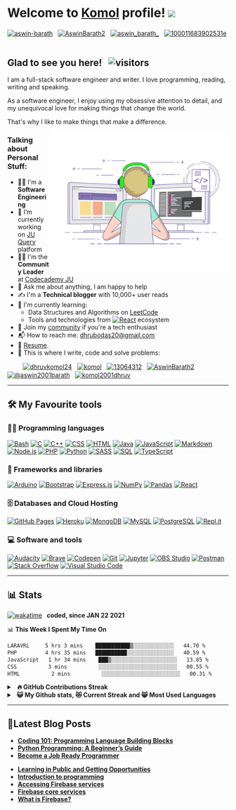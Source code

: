 # Welcome to [Komol](https://komol78.me/) profile! <a href="https://www.komol78.me/"><img src="https://media.giphy.com/media/hvRJCLFzcasrR4ia7z/giphy.gif" width="25px"></a>

<a href="https://www.linkedin.com/in/aswin-barath/" target="_blank"><img align="center" src="https://raw.githubusercontent.com/rahuldkjain/github-profile-readme-generator/master/src/images/icons/Social/linked-in-alt.svg" alt="aswin-barath" height="30" width="40" /></a>
&nbsp;
<a href="https://twitter.com/AswinBarath2" target="_blank"><img align="center" src="https://raw.githubusercontent.com/rahuldkjain/github-profile-readme-generator/master/src/images/icons/Social/twitter.svg" alt="AswinBarath2" height="30" width="40" /></a>
&nbsp;
<a href="https://www.instagram.com/aswin_barath_/" target="_blank"><img align="center" src="https://raw.githubusercontent.com/rahuldkjain/github-profile-readme-generator/master/src/images/icons/Social/instagram.svg" alt="aswin_barath_" height="30" width="40" /></a>
&nbsp;
<a href="https://www.facebook.com/profile.php?id=100011683902531" target="_blank"><img align="center" src="https://raw.githubusercontent.com/rahuldkjain/github-profile-readme-generator/master/src/images/icons/Social/facebook.svg" alt="100011683902531e" height="30" width="40" /></a>
&nbsp;



## Glad to see you here! &nbsp; ![visitors](https://visitor-badge.glitch.me/badge?page_id=AswinBarath.AswinBarath)

I am a full-stack software engineer and writer. I love programming, reading, writing and speaking.

As a software engineer, I enjoy using my obsessive attention to detail, and my unequivocal love for making things that change the world.

That's why I like to make things that make a difference.

<img align="right" alt="GIF" src="https://github.com/AswinBarath/AswinBarath/blob/master/coding.gif?raw=true" width="408" height="318" />


### Talking about Personal Stuff:

- 👨‍🎓 I'm a **Software Engineering**
- 🔭 I’m currently working on [JU Query](https://github.com//ju-query) platform
- 👨‍🏫 I'm the **Community Leader** at [Codecademy JU](https://community.codecademy.com/DIU-university-diu/)
- 💬 Ask me about anything, I am happy to help
- ✍ I'm a **Technical blogger** with 10,000+ user reads
- 🌱 I'm currently learning:
  - Data Structures and Algorithms on [LeetCode](https://leetcode.com/KOMOL78/)
  - Tools and technologies from <a href="#"><img alt="React" src="https://img.shields.io/badge/React-20232a.svg?logo=react&logoColor=%2361DAFB"></a> ecosystem
- 👯 Join my [community](https://community.codecademy.com/university-diu/) if you're a tech enthusiast
- 📬 How to reach me: [dhrubodas20@gmail.com](mailto:dhrubodas20@gmail.com)
- 📝 [Resume](https://drive.google.com/fiwZUsfn2G5XgENlrUkvusp=sharing).
- 💪 This is where I write, code and solve problems:

&nbsp;&nbsp;&nbsp;&nbsp;&nbsp;&nbsp;&nbsp;&nbsp;
<a href="https://dev.to/dhruvkomol24" target="blank"><img align="center" src="https://raw.githubusercontent.com/rahuldkjain/github-profile-readme-generator/master/src/images/icons/Social/devto.svg" alt="dhruvkomol24" height="30" width="40" /></a>
&nbsp;
<a href="https://kaggle.com/komol" target="blank"><img align="center" src="https://raw.githubusercontent.com/rahuldkjain/github-profile-readme-generator/master/src/images/icons/Social/kaggle.svg" alt="komol" height="30" width="40" /></a>
&nbsp;
<a href="https://stackoverflow.com/users/13064312/komol-barath?tab=profile" target="_blank"><img align="center" src="https://raw.githubusercontent.com/komol78/github-profile-readme-generator/master/src/images/icons/Social/stack-overflow.svg" alt="13064312" height="30" width="40" /></a>
&nbsp;
<a href="https://www.hackerrank.com/komol" target="_blank"><img align="center" src="https://raw.githubusercontent.com/komol78/github-profile-readme-generator/master/src/images/icons/Social/hackerrank.svg" alt="AswinBarath2" height="30" width="40" /></a>
&nbsp;
<a href="https://medium.com/@dhruvkomol" target="_blank"><img align="center" src="https://raw.githubusercontent.com/komol78/github-profile-readme-generator/master/src/images/icons/Social/medium.svg" alt="@aswin2001barath" height="30" width="40" /></a>
&nbsp;
<a href="https://dev.to/komol78" target="_blank"><img align="center" src="https://cdn.jsdelivr.net/npm/simple-icons@3.0.1/icons/dev-dot-to.svg" alt="komol2001dhruv" height="30" width="40" /></a>
&nbsp;

---

## 🛠️ My Favourite tools

### 👨‍💻 Programming languages

<p>
    <a href="#"><img alt="Bash" src="https://img.shields.io/badge/Bash-121011.svg?logo=gnu-bash&logoColor=white"></a>
    <a href="#"><img alt="C" src="https://custom-icon-badges.herokuapp.com/badge/C-03599C.svg?logo=c-in-hexagon&logoColor=white"></a>
    <a href="#"><img alt="C++" src="https://custom-icon-badges.herokuapp.com/badge/C++-9C033A.svg?logo=cpp2&logoColor=white"></a>
    <a href="#"><img alt="CSS" src="https://img.shields.io/badge/CSS-1572B6.svg?logo=css3&logoColor=white"></a>
    <a href="#"><img alt="HTML" src="https://img.shields.io/badge/HTML-E34F26.svg?logo=html5&logoColor=white"></a>
    <a href="#"><img alt="Java" src="https://img.shields.io/badge/Java-007396.svg?logo=java&logoColor=white"></a>
    <a href="#"><img alt="JavaScript" src="https://img.shields.io/badge/JavaScript-F7DF1E.svg?logo=javascript&logoColor=black"></a>
    <a href="#"><img alt="Markdown" src="https://img.shields.io/badge/Markdown-000000.svg?logo=markdown&logoColor=white"></a>
    <a href="#"><img alt="Node.js" src="https://img.shields.io/badge/Node.js-43853D.svg?logo=node.js&logoColor=white"></a>
    <a href="#"><img alt="PHP" src="https://img.shields.io/badge/PHP-777BB4.svg?logo=php&logoColor=white"></a>
    <a href="#"><img alt="Python" src="https://img.shields.io/badge/Python-14354C.svg?logo=python&logoColor=white"></a>
    <a href="#"><img alt="SASS" src="https://img.shields.io/badge/Sass-hotpink.svg?logo=SASS&logoColor=white"></a>
    <a href="#"><img alt="SQL" src="https://custom-icon-badges.herokuapp.com/badge/SQL-025E8C.svg?logo=database&logoColor=white"></a>
    <a href="#"><img alt="TypeScript" src="https://img.shields.io/badge/TypeScript-007ACC.svg?logo=typescript&logoColor=white"></a>
</p>

### 🧰 Frameworks and libraries

<p>
    <a href="#"><img alt="Arduino" src="https://img.shields.io/badge/-Arduino-00979D?logo=Arduino&logoColor=white"></a>
    <a href="#"><img alt="Bootstrap" src="https://img.shields.io/badge/Bootstrap-7952B3.svg?logo=bootstrap&logoColor=white"></a>
    <a href="#"><img alt="Express.js" src="https://img.shields.io/badge/Express.js-404d59.svg?logo=express&logoColor=white"></a>
    <a href="#"><img alt="NumPy" src="https://img.shields.io/badge/Numpy-013243.svg?logo=numpy&logoColor=white"></a>
    <a href="#"><img alt="Pandas" src="https://img.shields.io/badge/Pandas-150458.svg?logo=pandas&logoColor=white"></a>
    <a href="#"><img alt="React" src="https://img.shields.io/badge/React-20232a.svg?logo=react&logoColor=%2361DAFB"></a>
</p>

### 🗄️ Databases and Cloud Hosting

<p>
    <a href="#"><img alt="GitHub Pages" src="https://img.shields.io/badge/GitHub%20Pages-327FC7.svg?logo=github&logoColor=white"></a>
    <a href="#"><img alt="Heroku" src="https://img.shields.io/badge/Heroku-430098.svg?logo=heroku&logoColor=white"></a>
    <a href="#"><img alt="MongoDB" src ="https://img.shields.io/badge/MongoDB-4ea94b.svg?logo=mongodb&logoColor=white"></a>
    <a href="#"><img alt="MySQL" src="https://img.shields.io/badge/MySQL-00f.svg?logo=mysql&logoColor=white"></a>
    <a href="#"><img alt="PostgreSQL" src ="https://img.shields.io/badge/PostgreSQL-316192.svg?logo=postgresql&logoColor=white"></a>
    <a href="#"><img alt="Repl.it" src="https://img.shields.io/badge/Repl.it-0D101E.svg?logo=Replit&logoColor=white"></a>
</p>

### 💻 Software and tools

<p>
    <a href="#"><img alt="Audacity" src="https://img.shields.io/badge/-Audacity-0000CC?logo=audacity&logoColor=white"></a>
    <a href="#"><img alt="Brave" src="https://img.shields.io/badge/-Brave-FB542B?logo=brave&logoColor=white"></a>
    <a href="#"><img alt="Codepen" src="https://img.shields.io/badge/Codepen-000000.svg?logo=codepen&logoColor=white"></a>
    <a href="#"><img alt="Git" src="https://img.shields.io/badge/Git-F05033.svg?logo=git&logoColor=white"></a>
    <a href="#"><img alt="Jupyter" src="https://img.shields.io/badge/Jupyter-F37626.svg?logo=Jupyter&logoColor=white"></a>
    <a href="#"><img alt="OBS Studio" src="https://img.shields.io/badge/-OBS%20Studio-302E31?logo=obs-studio&logoColor=white"></a>
    <a href="#"><img alt="Postman" src="https://img.shields.io/badge/Postman-FF6C37?logo=postman&logoColor=white"></a>
    <a href="#"><img alt="Stack Overflow" src="https://img.shields.io/badge/-Stack%20Overflow-FE7A16?logo=stack-overflow&logoColor=white"></a>
    <a href="#"><img alt="Visual Studio Code" src="https://img.shields.io/badge/Visual%20Studio%20Code-0078d7.svg?logo=visual-studio-code&logoColor=white"></a>
</p>

---

## 📊 Stats

[![wakatime](https://wakatime.com/badge/user/0f3d8544-3446-40bb-987d-b1a8ed7d2cff.svg)](https://wakatime.com/@0f3d8544-3446-40bb-987d-b1a8ed7d2cff) <b>&nbsp; coded, since JAN 22 2021</b>

📊 <b>This Week I Spent My Time On</b>

<!--START_SECTION:waka-->
```text
LARAVRL     5 hrs 3 mins    ███████████▒░░░░░░░░░░░░░   44.70 % 
PHP         4 hrs 35 mins   ██████████░░░░░░░░░░░░░░░   40.59 % 
JavaScript   1 hr 34 mins    ███▒░░░░░░░░░░░░░░░░░░░░░   13.85 % 
CSS          3 mins          ░░░░░░░░░░░░░░░░░░░░░░░░░   00.55 % 
HTML          2 mins          ░░░░░░░░░░░░░░░░░░░░░░░░░   00.31 % 
```
<!--END_SECTION:waka-->


<details>
  <summary>&nbsp;&nbsp;<b>🔥 GitHub Contributions Streak</summary>
  <br/>

  <p>
  <img src="https://activity-graph.herokuapp.com/graph?username=AswinBarath&theme=react-dark&bg_color=20232a&hide_border=true" width=100%" />
  </p>

</details>


<details>
  <summary>&nbsp;&nbsp;<b>😺 My Github stats, 😻 Current Streak and 😸 Most Used Languages</summary>
  <br/>
	<a href="https://github.com/anuraghazra/github-readme-stats" title="Go to Source"><img alt="AswinBarath's Github Stats" src="https://denvercoder1-github-readme-stats.vercel.app/api?username=AswinBarath&show_icons=true&count_private=true&theme=react&border=61dafb&hide_border=true" height="172px"/></a>
	<a href="https://github.com/anuraghazra/github-readme-stats" title="Go to Source"><img alt="AswinBarath's Top Languages" src="https://github-readme-stats.vercel.app/api/top-langs/?username=AswinBarath&langs_count=6&layout=compact&theme=react&hide_border=true&border_color=61dafb&hide=Jupyter%20Notebook,html,css,scss,pug,ruby,php,shell" height="172px"/></a>
  <br/>
  ⚡ I'm a <b>Polyglot programmer</b> in diverse languages
  <br/>
  ⚠ <b>Note:</b> Top languages is only a metric of the languages my public code consists of and doesn't reflect experience or skill level.

<p align=center>
  <a href="https://git.io/streak-stats" title="Go to Source">
    <img alt="AswinBarath's Streak" src="https://github-readme-streak-stats.herokuapp.com/?user=AswinBarath&theme=react&border=61dafb" height="192px"/>
  </a>
</p>
<br />

</details>

---

## 📕Latest Blog Posts

- [Coding 101: Programming Language Building Blocks](https://hackernoon.com/coding-101-programming-language-building-blocks-1w513uwe)
- [Python Programming: A Beginner’s Guide](https://dev.to/aswinbarath/python-programming-a-beginner-s-guide-k8n)
- [Become a Job Ready Programmer](https://medium.com/techsoftware/become-a-job-ready-programmer-1e5a8cdd1351)


<!-- BLOG-POST-LIST:START -->
- [Learning in Public and Getting Opportunities](https://dev.to/aswinbarath/learning-in-public-and-getting-opportunities-4i92)
- [Introduction to programming](https://dev.to/aswinbarath/introduction-to-programming-31od)
- [Accessing Firebase services](https://dev.to/aswinbarath/accessing-firebase-services-4mn9)
- [Firebase core services](https://dev.to/aswinbarath/firebase-core-services-4hkl)
- [What is Firebase?](https://dev.to/aswinbarath/what-is-firebase-3f35)
<!-- BLOG-POST-LIST:END -->

